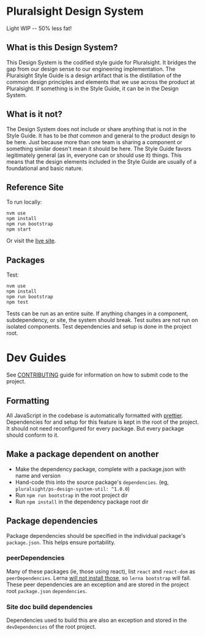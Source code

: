 # Pluralsight Design System

Light WIP -- 50% less fat!

## What is this Design System?

This Design System is the codified style guide for Pluralsight.  It bridges the gap from our design sense to our engineering implementation. The Pluralsight Style Guide is a design artifact that is the distillation of the common design principles and elements that we use across the product at Pluralsight.  If something is in the Style Guide, it can be in the Design System.

## What is it not?

The Design System does not include or share anything that is not in the Style Guide.  It has to be *that* common and general to the product design to be here.  Just because more than one team is sharing a component or something similar doesn't mean it should be here.  The Style Guide favors legitimately general (as in, everyone can or should use it) things.  This means that the design elements included in the Style Guide are usually of a foundational and basic nature.

## Reference Site

To run locally:

```
nvm use
npm install 
npm run bootstrap
npm start
```

Or visit the [live site](https://design-system.pluralsight.com).

## Packages

Test:

```
nvm use
npm install
npm run bootstrap
npm test
```

Tests can be run as an entire suite.  If anything changes in a component, subdependency, or site, the system should break.  Test suites are not run on isolated components.  Test dependencies and setup is done in the project root.

# Dev Guides

See [CONTRIBUTING](CONTRIBUTING.md) guide for information on how to submit code to the project.

## Formatting

All JavaScript in the codebase is automatically formatted with [prettier](https://github.com/prettier/prettier).  Dependencies for and setup for this feature is kept in the root of the project.  It should not need reconfigured for every package.  But every package should conform to it.

## Make a package dependent on another

- Make the dependency package, complete with a package.json with name and version
- Hand-code this into the source package's `dependencies`. (eg, `pluralsight/ps-design-system-util: ^1.0.0`)
- Run `npm run bootstrap` in the root project dir
- Run `npm install` in the dependency package root dir

## Package dependencies

Package dependencies should be specified in the individual package's `package.json`.  This helps ensure portability.  

### peerDependencies

Many of these packages (ie, those using react), list `react` and `react-dom` as `peerDependencies`. Lerna [will not install those](https://github.com/lerna/lerna/issues/160), so `lerna bootstrap` will fail.  These peer dependencies are an exception and are stored in the project root `package.json` `dependencies`.

### Site doc build dependencies

Dependencies used to build this are also an exception and stored in the `devDependencies` of the root project.
